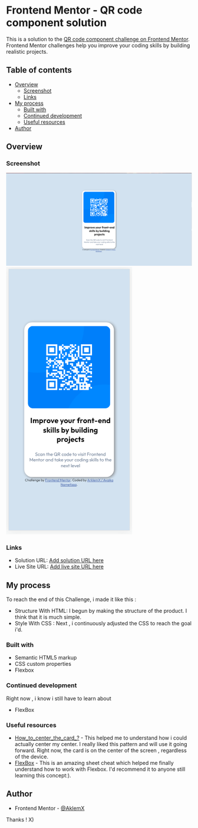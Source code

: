 # Frontend Mentor - QR code component solution

This is a solution to the [QR code component challenge on Frontend Mentor](https://www.frontendmentor.io/challenges/qr-code-component-iux_sIO_H). Frontend Mentor challenges help you improve your coding skills by building realistic projects. 

## Table of contents

- [Overview](#overview)
  - [Screenshot](#screenshot)
  - [Links](#links)
- [My process](#my-process)
  - [Built with](#built-with)
  - [Continued development](#continued-development)
  - [Useful resources](#useful-resources)
- [Author](#author)

## Overview
### Screenshot

![](./images/screenshot-desktop.png)
![](./images/screenshot-mobile.png)

### Links

- Solution URL: [Add solution URL here](https://your-solution-url.com)
- Live Site URL: [Add live site URL here](https://your-live-site-url.com)

## My process

  To reach the end of this Challenge, i made it like this :
- Structure With HTML: I begun by making the structure of the product. I think that it is much simple. 
- Style With CSS : Next , i continuously adjusted the CSS to reach the goal i'd.
### Built with

- Semantic HTML5 markup
- CSS custom properties
- Flexbox

### Continued development

Right now , i know i still have to learn about

- FlexBox

### Useful resources

- [How_to_center_the_card_?]( https://css-tricks.com/quick-css-trick-how-to-center-an-object-exactly-in-the-center/ ) - This helped me to understand how i could actually center my center. I really liked this pattern and will use it going forward. Right now, the card is on the center of the screen , regardless of the device.
- [FlexBox](https://yoksel.github.io/flex-cheatsheet/) - This is an amazing sheet cheat which helped me finally understand how to work with Flexbox. I'd recommend it to anyone still learning this concept:). 

## Author

- Frontend Mentor - [@AklemX](https://www.frontendmentor.io/profile/ArklemX)

Thanks ! X)